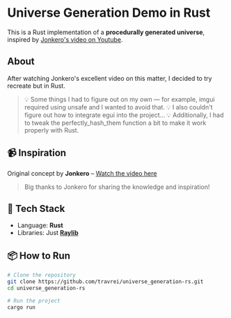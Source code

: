 # Universe Generation Demo in Rust
This is a Rust implementation of a **procedurally generated universe**, inspired by [Jonkero's video on Youtube](https://www.youtube.com/@Jonkero).

## About
After watching Jonkero's excellent video on this matter, I decided to try recreate but in Rust.
>💡 Some things I had to figure out on my own — for example, imgui required using unsafe and I wanted to avoid that.
>💡 I also couldn't figure out how to integrate egui into the project...
>💡 Additionally, I had to tweak the perfectly_hash_them function a bit to make it work properly with Rust.

## 📹 Inspiration

Original concept by **Jonkero** – [Watch the video here](https://www.youtube.com/watch?v=el7p-HC77g8)

> Big thanks to Jonkero for sharing the knowledge and inspiration!

## 🔧 Tech Stack

- Language: **Rust**
- Libraries: Just **[Raylib](https://github.com/raylib-rs/raylib-rs)**

## 📦 How to Run

```bash
# Clone the repository
git clone https://github.com/travrei/universe_generation-rs.git
cd universe_generation-rs

# Run the project
cargo run
